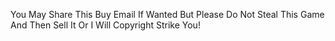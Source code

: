 You May Share This Buy Email If Wanted But Please Do Not Steal This Game And Then Sell It Or I Will Copyright Strike You!
